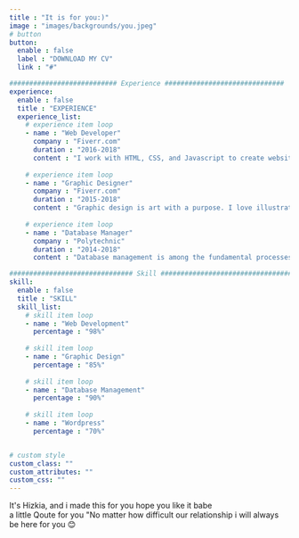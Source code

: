 ```yaml
---
title : "It is for you:)"
image : "images/backgrounds/you.jpeg"
# button
button:
  enable : false
  label : "DOWNLOAD MY CV"
  link : "#"

########################### Experience ##############################
experience:
  enable : false
  title : "EXPERIENCE"
  experience_list:
    # experience item loop
    - name : "Web Developer"
      company : "Fiverr.com"
      duration : "2016-2018"
      content : "I work with HTML, CSS, and Javascript to create websites and web applications like Personal, Business, Blog, E-comerches etc."
      
    # experience item loop
    - name : "Graphic Designer"
      company : "Fiverr.com"
      duration : "2015-2018"
      content : "Graphic design is art with a purpose. I love illustration, so logo desing is my favorite work. But i can do many things with graphics."
      
    # experience item loop
    - name : "Database Manager"
      company : "Polytechnic"
      duration : "2014-2018"
      content : "Database management is among the fundamental processes in the software field of computing. I know MS Access very well."

############################### Skill #################################
skill:
  enable : false
  title : "SKILL"
  skill_list:
    # skill item loop
    - name : "Web Development"
      percentage : "98%"
      
    # skill item loop
    - name : "Graphic Design"
      percentage : "85%"
      
    # skill item loop
    - name : "Database Management"
      percentage : "90%"
      
    # skill item loop
    - name : "Wordpress"
      percentage : "70%"


# custom style
custom_class: "" 
custom_attributes: "" 
custom_css: ""
---
```


It's Hizkia, and i made this for you hope you like it babe<br>a little Qoute for you "No matter how difficult our relationship i will always be here for you 😊